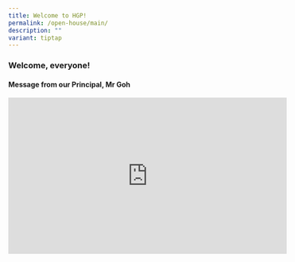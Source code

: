 ```yaml
---
title: Welcome to HGP!
permalink: /open-house/main/
description: ""
variant: tiptap
---
```

<h3><strong>Welcome, everyone!</strong></h3>
<h4>Message from our Principal, Mr Goh</h4>
<div class="iframe-wrapper">
<iframe height="315" width="560" allowfullscreen="true" frameborder="0" src="https://www.youtube.com/embed/HIRos8H2I9w"></iframe>
</div>
<p></p>
